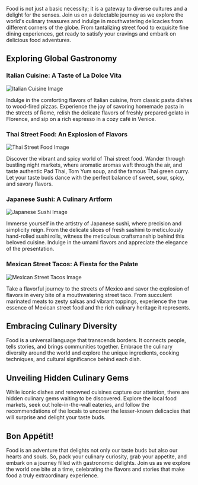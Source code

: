 Food is not just a basic necessity; it is a gateway to diverse cultures and a delight for the senses. Join us on a delectable journey as we explore the world's culinary treasures and indulge in mouthwatering delicacies from different corners of the globe. From tantalizing street food to exquisite fine dining experiences, get ready to satisfy your cravings and embark on delicious food adventures.

## Exploring Global Gastronomy

### Italian Cuisine: A Taste of La Dolce Vita

![Italian Cuisine Image](https://example.com/images/italian-cuisine.jpg)

Indulge in the comforting flavors of Italian cuisine, from classic pasta dishes to wood-fired pizzas. Experience the joy of savoring homemade pasta in the streets of Rome, relish the delicate flavors of freshly prepared gelato in Florence, and sip on a rich espresso in a cozy café in Venice.

### Thai Street Food: An Explosion of Flavors

![Thai Street Food Image](https://example.com/images/thai-street-food.jpg)

Discover the vibrant and spicy world of Thai street food. Wander through bustling night markets, where aromatic aromas waft through the air, and taste authentic Pad Thai, Tom Yum soup, and the famous Thai green curry. Let your taste buds dance with the perfect balance of sweet, sour, spicy, and savory flavors.

### Japanese Sushi: A Culinary Artform

![Japanese Sushi Image](https://example.com/images/japanese-sushi.jpg)

Immerse yourself in the artistry of Japanese sushi, where precision and simplicity reign. From the delicate slices of fresh sashimi to meticulously hand-rolled sushi rolls, witness the meticulous craftsmanship behind this beloved cuisine. Indulge in the umami flavors and appreciate the elegance of the presentation.

### Mexican Street Tacos: A Fiesta for the Palate

![Mexican Street Tacos Image](https://example.com/images/mexican-tacos.jpg)

Take a flavorful journey to the streets of Mexico and savor the explosion of flavors in every bite of a mouthwatering street taco. From succulent marinated meats to zesty salsas and vibrant toppings, experience the true essence of Mexican street food and the rich culinary heritage it represents.

## Embracing Culinary Diversity

Food is a universal language that transcends borders. It connects people, tells stories, and brings communities together. Embrace the culinary diversity around the world and explore the unique ingredients, cooking techniques, and cultural significance behind each dish.

## Unveiling Hidden Culinary Gems

While iconic dishes and renowned cuisines capture our attention, there are hidden culinary gems waiting to be discovered. Explore the local food markets, seek out hole-in-the-wall eateries, and follow the recommendations of the locals to uncover the lesser-known delicacies that will surprise and delight your taste buds.

## Bon Appétit!

Food is an adventure that delights not only our taste buds but also our hearts and souls. So, pack your culinary curiosity, grab your appetite, and embark on a journey filled with gastronomic delights. Join us as we explore the world one bite at a time, celebrating the flavors and stories that make food a truly extraordinary experience.
